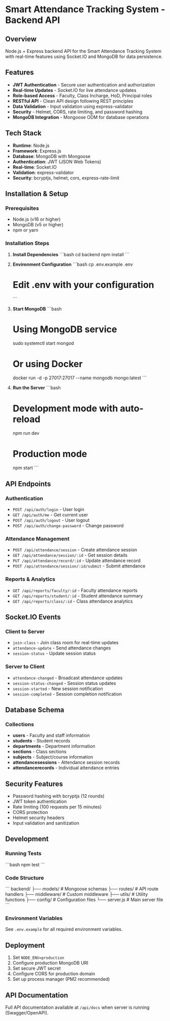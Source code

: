# Smart Attendance Tracking System - Backend API

## Overview
Node.js + Express backend API for the Smart Attendance Tracking System with real-time features using Socket.IO and MongoDB for data persistence.

## Features
- **JWT Authentication** - Secure user authentication and authorization
- **Real-time Updates** - Socket.IO for live attendance updates
- **Role-based Access** - Faculty, Class Incharge, HoD, Principal roles
- **RESTful API** - Clean API design following REST principles
- **Data Validation** - Input validation using express-validator
- **Security** - Helmet, CORS, rate limiting, and password hashing
- **MongoDB Integration** - Mongoose ODM for database operations

## Tech Stack
- **Runtime**: Node.js
- **Framework**: Express.js
- **Database**: MongoDB with Mongoose
- **Authentication**: JWT (JSON Web Tokens)
- **Real-time**: Socket.IO
- **Validation**: express-validator
- **Security**: bcryptjs, helmet, cors, express-rate-limit

## Installation & Setup

### Prerequisites
- Node.js (v16 or higher)
- MongoDB (v5 or higher)
- npm or yarn

### Installation Steps

1. **Install Dependencies**
   \`\`\`bash
   cd backend
   npm install
   \`\`\`

2. **Environment Configuration**
   \`\`\`bash
   cp .env.example .env
   # Edit .env with your configuration
   \`\`\`

3. **Start MongoDB**
   \`\`\`bash
   # Using MongoDB service
   sudo systemctl start mongod
   
   # Or using Docker
   docker run -d -p 27017:27017 --name mongodb mongo:latest
   \`\`\`

4. **Run the Server**
   \`\`\`bash
   # Development mode with auto-reload
   npm run dev
   
   # Production mode
   npm start
   \`\`\`

## API Endpoints

### Authentication
- `POST /api/auth/login` - User login
- `GET /api/auth/me` - Get current user
- `POST /api/auth/logout` - User logout
- `POST /api/auth/change-password` - Change password

### Attendance Management
- `POST /api/attendance/session` - Create attendance session
- `GET /api/attendance/session/:id` - Get session details
- `PUT /api/attendance/record/:id` - Update attendance record
- `POST /api/attendance/session/:id/submit` - Submit attendance

### Reports & Analytics
- `GET /api/reports/faculty/:id` - Faculty attendance reports
- `GET /api/reports/student/:id` - Student attendance summary
- `GET /api/reports/class/:id` - Class attendance analytics

## Socket.IO Events

### Client to Server
- `join-class` - Join class room for real-time updates
- `attendance-update` - Send attendance changes
- `session-status` - Update session status

### Server to Client
- `attendance-changed` - Broadcast attendance updates
- `session-status-changed` - Session status updates
- `session-started` - New session notification
- `session-completed` - Session completion notification

## Database Schema

### Collections
- **users** - Faculty and staff information
- **students** - Student records
- **departments** - Department information
- **sections** - Class sections
- **subjects** - Subject/course information
- **attendancesessions** - Attendance session records
- **attendancerecords** - Individual attendance entries

## Security Features
- Password hashing with bcryptjs (12 rounds)
- JWT token authentication
- Rate limiting (100 requests per 15 minutes)
- CORS protection
- Helmet security headers
- Input validation and sanitization

## Development

### Running Tests
\`\`\`bash
npm test
\`\`\`

### Code Structure
\`\`\`
backend/
├── models/          # Mongoose schemas
├── routes/          # API route handlers
├── middleware/      # Custom middleware
├── utils/           # Utility functions
├── config/          # Configuration files
└── server.js        # Main server file
\`\`\`

### Environment Variables
See `.env.example` for all required environment variables.

## Deployment
1. Set `NODE_ENV=production`
2. Configure production MongoDB URI
3. Set secure JWT secret
4. Configure CORS for production domain
5. Set up process manager (PM2 recommended)

## API Documentation
Full API documentation available at `/api/docs` when server is running (Swagger/OpenAPI).
